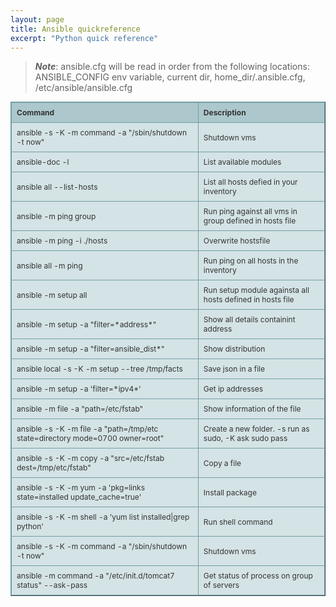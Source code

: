 ```yaml
---
layout: page 
title: Ansible quickreference
excerpt: "Python quick reference"
---
```

> ***Note***: ansible.cfg will be read in order from the following locations: ANSIBLE_CONFIG env variable, current dir, home_dir/.ansible.cfg, /etc/ansible/ansible.cfg

<style type="text/css">
.tftable {font-size:12px;color:#333333;width:100%;border-width: 1px;border-color: #729ea5;border-collapse: collapse;}
.tftable th {font-size:12px;background-color:#acc8cc;border-width: 1px;padding: 8px;border-style: solid;border-color: #729ea5;text-align:left;}
.tftable tr {background-color:#d4e3e5;}
.tftable td {font-size:12px;border-width: 1px;padding: 8px;border-style: solid;border-color: #729ea5;}
.tftable tr:hover {background-color:#ffffff;}
</style>

<table class="tftable" border="1">
<tbody>
<tr><th>Command</th><th>Description</th></tr>
<tr><td>ansible <hosts> -s -K -m command -a "/sbin/shutdown -t now"</td><td>Shutdown vms</td></tr>
<tr><td>ansible-doc -l 	</td><td>List available modules</td></tr>
<tr><td>ansible all --list-hosts</td><td>List all hosts defied in your inventory</td></tr>
<tr><td>ansible -m ping group</td><td>Run ping against all vms in group defined in hosts file</td></tr>
<tr><td>ansible <hosts> -m ping -i ./hosts</td><td>Overwrite hostsfile</td></tr>
<tr><td>ansible all -m ping	</td><td>Run ping on all hosts in the inventory</td></tr>
<tr><td>ansible -m setup all</td><td>Run setup module againsta all hosts defined in hosts file</td></tr>
<tr><td>ansible <hosts> -m setup -a "filter=*address*"</td><td>Show all details containint address</td></tr>
<tr><td>ansible <hosts> -m setup -a "filter=ansible_dist*"</td><td>Show distribution</td></tr>
<tr><td>ansible local -s -K -m setup --tree /tmp/facts</td><td>Save json in a file  </td></tr>
<tr><td>ansible <hosts> -m setup  -a 'filter=*ipv4*'	</td><td>Get ip addresses</td></tr>
<tr><td>ansible <hosts> -m file -a "path=/etc/fstab"</td><td>Show information of the file	</td></tr>
<tr><td>ansible <host> -s -K -m file -a "path=/tmp/etc state=directory mode=0700 owner=root"</td><td>Create a new folder. -s run as sudo, -K ask sudo pass</td></tr>
<tr><td>ansible <hosts> -s -K -m copy -a "src=/etc/fstab dest=/tmp/etc/fstab"</td><td>Copy a file</td></tr>
<tr><td>ansible <host> -s -K -m yum  -a 'pkg=links state=installed update_cache=true'</td><td>Install package </td></tr>
<tr><td>ansible <hosts> -s -K -m shell -a 'yum list installed|grep python'	</td><td>Run shell command </td></tr>
<tr><td>ansible <hosts> -s -K -m command -a "/sbin/shutdown -t now"</td><td>Shutdown vms</td></tr>
<tr><td>ansible <group> -m command -a "/etc/init.d/tomcat7 status" --ask-pass</td><td>Get status of process on group of servers</td></tr>
</tbody>
</table>


